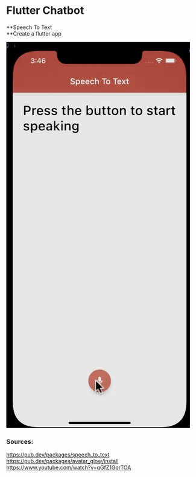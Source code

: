 # Flutter Chatbot
**Speech To Text <br>
**Create a flutter app <br>

![chatbot](chatbot.jpg) 
### Sources:
https://pub.dev/packages/speech_to_text <br>
https://pub.dev/packages/avatar_glow/install <br>
https://www.youtube.com/watch?v=qGfZ1GqrTOA <br>

